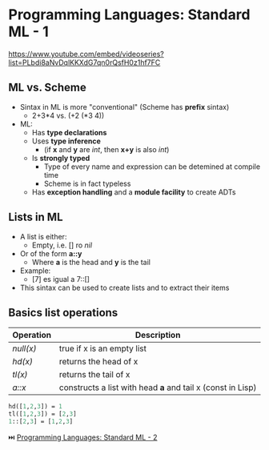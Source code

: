# Programming Languages: Standard ML - 1

https://www.youtube.com/embed/videoseries?list=PLbdi8aNvDqlKKXdG7qn0rQsfH0z1hf7FC



## ML vs. Scheme

- Sintax in ML is more "conventional" (Scheme has **prefix** sintax)
  - 2+3\*4 vs. (+2 (\*3 4))
- ML:
  - Has **type declarations**
  - Uses **type inference**
    - (if **x** and **y** are _int_, then **x+y** is also _int_)
  - Is **strongly typed**
    - Type of every name and expression can be detemined at compile time
    - Scheme is in fact typeless
  - Has **exception handling** and a **module facility** to create ADTs

## Lists in ML

- A list is either:
  - Empty, i.e. [] ro _nil_
- Or of the form **a::y**
  - Where **a** is the head and **y** is the tail
- Example:
  - [7] es igual a 7::[]
- This sintax can be used to create lists and to extract their items

## Basics list operations

| Operation | Description                                                  |
| --------- | ------------------------------------------------------------ |
| _null(x)_ | true if x is an empty list                                   |
| _hd(x)_   | returns the head of x                                        |
| _tl(x)_   | returns the tail of x                                        |
| _a::x_    | constructs a list with head **a** and tail x (const in Lisp) |

```sml
hd([1,2,3]) = 1
tl([1,2,3]) = [2,3]
1::[2,3] = [1,2,3]
```
:next_track_button: [Programming Languages: Standard ML - 2](2-Recursion.md)
